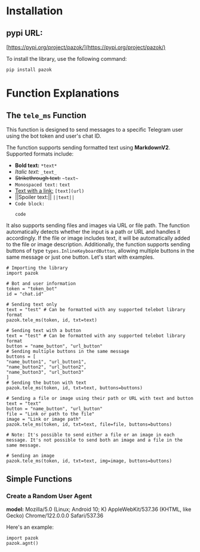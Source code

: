 
# Installation

## pypi URL:
[https://pypi.org/project/pazok/](https://pypi.org/project/pazok/)

To install the library, use the following command:
```
pip install pazok
```

# Function Explanations

## The `tele_ms` Function

This function is designed to send messages to a specific Telegram user using the bot token and user's chat ID.

The function supports sending formatted text using **MarkdownV2**. Supported formats include:

- **Bold text:** `*text*`
- *Italic text:* `_text_`
- ~~Strikethrough text:~~ `~text~`
- `Monospaced text:` `text`
- [Text with a link:](https://example.com) `[text](url)`
- ||Spoiler text:|| `||text||`
- ```Code block:``` 
  ```
  code
  ```

It also supports sending files and images via URL or file path. The function automatically detects whether the input is a path or URL and handles it accordingly. If the file or image includes text, it will be automatically added to the file or image description. Additionally, the function supports sending buttons of type `types.InlineKeyboardButton`, allowing multiple buttons in the same message or just one button. Let's start with examples.

```
# Importing the library
import pazok

# Bot and user information
token = "token_bot"
id = "chat.id"

# Sending text only
text = "test" # Can be formatted with any supported telebot library format
pazok.tele_ms(token, id, txt=text)

# Sending text with a button
text = "test" # Can be formatted with any supported telebot library format
button = "name_button", "url_button"
# Sending multiple buttons in the same message
buttons = [
"name_button1", "url_button1",
"name_button2", "url_button2",
"name_button3", "url_button3"
]
# Sending the button with text
pazok.tele_ms(token, id, txt=text, buttons=buttons)

# Sending a file or image using their path or URL with text and button
text = "text"
button = "name_button", "url_button"
file = "Link or path to the file"
image = "Link or image path"
pazok.tele_ms(token, id, txt=text, file=file, buttons=buttons)

# Note: It's possible to send either a file or an image in each message. It's not possible to send both an image and a file in the same message.

# Sending an image
pazok.tele_ms(token, id, txt=text, img=image, buttons=buttons)
```

## Simple Functions

### Create a Random User Agent
**model:**
Mozilla/5.0 (Linux; Android 10; K) AppleWebKit/537.36 (KHTML, like Gecko) Chrome/122.0.0.0 Safari/537.36

Here's an example:
```
import pazok
pazok.agnt()
```
